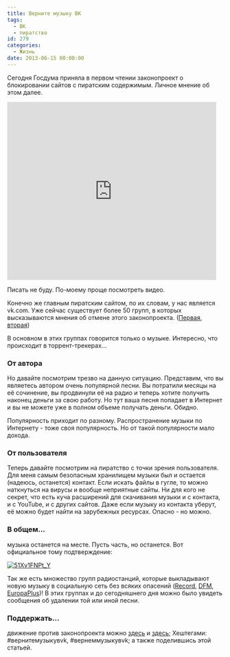 ```yaml
---
title: Верните музыку ВК
tags:
  - ВК
  - пиратство
id: 279
categories:
  - Жизнь
date: 2013-06-15 00:00:00
---
```


Сегодня Госдума приняла в первом чтении законопроект о блокировании сайтов с пиратским содержимым. Личное мнение об этом далее. <!--more-->

<iframe src="http://player.rutv.ru/index/iframe/video_cid/475140/sid/vesti/?acc_video_id=515384" frameborder="0" style="width: 487px; height: 415px; border: none;"></iframe>

Писать не буду. По-моему проще посмотреть видео. 

Конечно же главным пиратским сайтом, по их словам, у нас является vk.com. Уже сейчас существует более 50 групп, в которых  высказываются мнения об отмене этого законопроекта. ([Первая](http://vk.com/club48602391), [вторая](http://vk.com/club54949518))

В основном в этих группах говорится только о музыке. Интересно, что происходит в торрент-трекерах... 

### От автора

Но давайте посмотрим трезво на данную ситуацию. Представим, что вы являетесь автором очень популярной песни. Вы потратили месяцы на её сочинение, вы продвинули её на радио и теперь хотите получить наконец деньги за свою работу. Но тут ваша песня попадает в Интернет и вы не можете уже в полном объеме получать деньги. Обидно.

Популярность приходит по разному. Распространение музыки по Интернету - тоже своя популярность. Но от такой популярности мало дохода.

### От пользователя

Теперь давайте посмотрим на пиратство с точки зрения пользователя. Для меня самым безопасным хранилищем музыки был и остается (надеюсь, останется) контакт. Если искать файлы в гугле, то можно наткнуться на вирусы и вообще неприятные сайты. Ни для кого не секрет, что есть куча расширений для скачивания музыки и с контакта, и с YouTube, и с других сайтов. Даже если музыку из контакта уберут, её можно будет найти на зарубежных ресурсах. Опасно - но можно.

### В общем...

музыка останется на месте. Пусть часть, но останется. Вот официальное тому подтверждение:

[![51Xv1FNPt_Y](http://atnartur.ru/wp-content/uploads/2013/06/51Xv1FNPt_Y-300x167.jpg)](http://atnartur.ru/wp-content/uploads/2013/06/51Xv1FNPt_Y.jpg)

Так же есть множество групп радиостанций, которые выкладывают новую музыку в социальную сеть без всяких опасений ([Record](http://vk.com/record), [DFM](http://vk.com/dfm), [EuropaPlus](http://vk.com/europaplus))! В этих группах и до сегодняшнего дня можно было увидеть сообщения об удалении той или иной песни.

### Поддержать...

движение против законопроекта можно [здесь](http://vk.com/club48602391) и [здесь](http://vk.com/club54949518);
Хештегами: #вернитемузыкувvk, #вернеммузыкувvk;
а также поделившись этой статьей. 